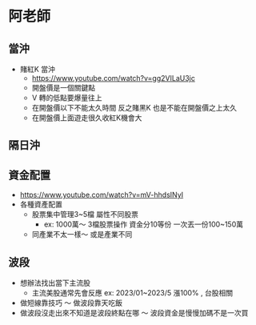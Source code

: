 # 阿老師

## 當沖

- 賭紅K 當沖
  - https://www.youtube.com/watch?v=gg2VILaU3jc
  - 開盤價是一個關鍵點
  - V 轉的低點要爆量往上
  - 在開盤價以下不能太久時間 反之賭黑K  也是不能在開盤價之上太久
  - 在開盤價上面遊走很久收紅K機會大

## 隔日沖





## 資金配置

- https://www.youtube.com/watch?v=mV-hhdsINyI
- 各種資產配置
  - 股票集中管理3~5檔  屬性不同股票
    - ex: 1000萬～ 3檔股票操作 資金分10等份 一次丟一份100~150萬
  - 同產業不太一樣～ 或是產業不同

## 波段

- 想辦法找出當下主流股
  - 主流美股通常先會反應 ex: 2023/01~2023/5 漲100% , 台股相關
- 做短線靠技巧 ～ 做波段靠天吃飯
- 做波段沒走出來不知道是波段終點在哪 ～ 波段資金是慢慢加碼不是一次買